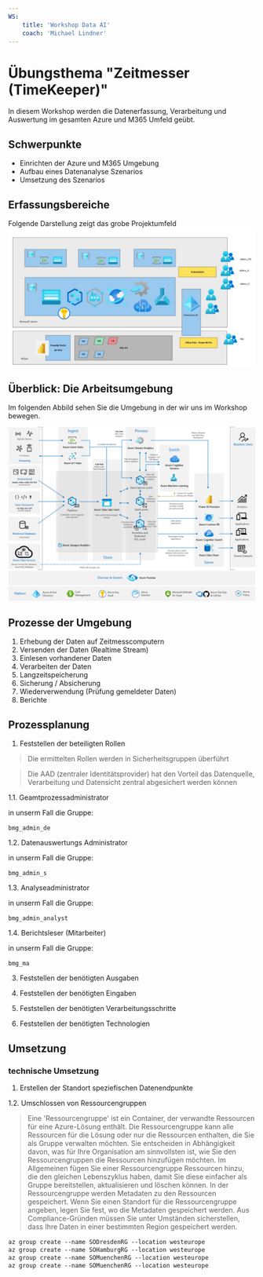 ```yaml
---
WS:
    title: 'Workshop Data AI'
    coach: 'Michael Lindner'
---
```


# Übungsthema "Zeitmesser (TimeKeeper)"

In diesem Workshop werden die Datenerfassung, Verarbeitung und Auswertung im gesamten Azure und M365 Umfeld geübt.

## Schwerpunkte

- Einrichten der Azure und M365 Umgebung
- Aufbau eines Datenanalyse Szenarios
- Umsetzung des Szenarios

## Erfassungsbereiche

Folgende Darstellung zeigt das grobe Projektumfeld
![Projektumfeld](_images/bigpicture.jpg)

## Überblick: Die Arbeitsumgebung

Im folgenden Abbild sehen Sie die Umgebung in der wir uns im Workshop bewegen.

![Gesamtumfeld](_images/azure-analytics-end-to-end.png)

## Prozesse der Umgebung

1. Erhebung der Daten auf Zeitmesscomputern
2. Versenden der Daten (Realtime Stream)
3. Einlesen vorhandener Daten
4. Verarbeiten der Daten
5. Langzeitspeicherung
6. Sicherung / Absicherung
7. Wiederverwendung (Prüfung gemeldeter Daten)
8. Berichte

## Prozessplanung

1. Feststellen der beteiligten Rollen
> Die ermittelten Rollen werden in Sicherheitsgruppen überführt
 
> Die AAD (zentraler Identitätsprovider) hat den Vorteil das Datenquelle, Verarbeitung und Datensicht zentral abgesichert werden können

1.1. Geamtprozessadministrator

in unserm Fall die Gruppe:
```
bmg_admin_de
```
1.2. Datenauswertungs Administrator

in unserm Fall die Gruppe:

```
bmg_admin_s
```

1.3. Analyseadministrator

in unserm Fall die Gruppe:

```
bmg_admin_analyst
```

1.4. Berichtsleser (Mitarbeiter)

in unserm Fall die Gruppe:

```
bmg_ma
```

3. Feststellen der benötigten Ausgaben

5. Feststellen der benötigten Eingaben

7. Feststellen der benötigten Verarbeitungsschritte

9. Feststellen der benötigten Technologien

## Umsetzung

### technische Umsetzung

1. Erstellen der Standort speziefischen Datenendpunkte

1.2. Umschlossen von Ressourcengruppen

>Eine 'Ressourcengruppe' ist ein Container, der verwandte Ressourcen für eine Azure-Lösung enthält. Die Ressourcengruppe kann alle Ressourcen für die Lösung oder nur die Ressourcen enthalten, die Sie als Gruppe verwalten möchten. Sie entscheiden in Abhängigkeit davon, was für Ihre Organisation am sinnvollsten ist, wie Sie den Ressourcengruppen die Ressourcen hinzufügen möchten. Im Allgemeinen fügen Sie einer Ressourcengruppe Ressourcen hinzu, die den gleichen Lebenszyklus haben, damit Sie diese einfacher als Gruppe bereitstellen, aktualisieren und löschen können.
In der Ressourcengruppe werden Metadaten zu den Ressourcen gespeichert. Wenn Sie einen Standort für die Ressourcengruppe angeben, legen Sie fest, wo die Metadaten gespeichert werden. Aus Compliance-Gründen müssen Sie unter Umständen sicherstellen, dass Ihre Daten in einer bestimmten Region gespeichert werden.

```
az group create --name SODresdenRG --location westeurope
az group create --name SOHamburgRG --location westeurope
az group create --name SOMuenchenRG --location westeurope
az group create --name SOMuenchenRG --location westeurope
```



